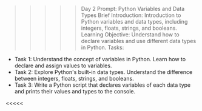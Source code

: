>>>>>Day 2 Prompt: Python Variables and Data Types
Brief Introduction: Introduction to Python variables and data types, including integers, floats, strings, and booleans.
Learning Objective: Understand how to declare variables and use different data types in Python.
Tasks:
- Task 1: Understand the concept of variables in Python. Learn how to declare and assign values to variables.
- Task 2: Explore Python's built-in data types. Understand the difference between integers, floats, strings, and booleans.
- Task 3: Write a Python script that declares variables of each data type and prints their values and types to the console.

<<<<<